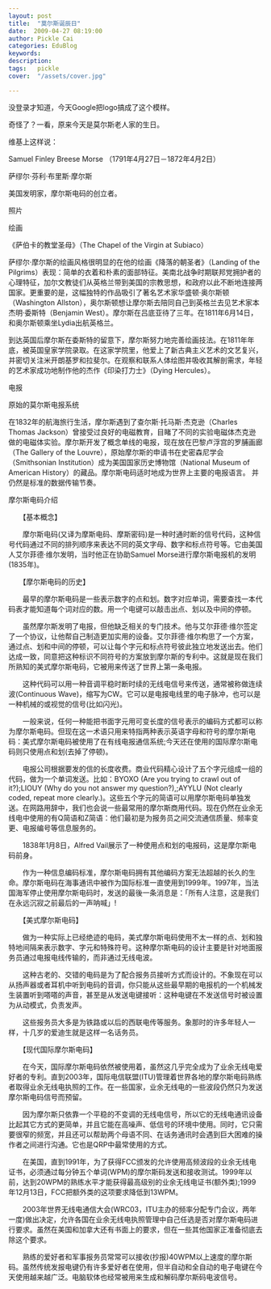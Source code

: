 ```yaml
---
layout: post  
title:  "莫尔斯诞辰日"
date:  2009-04-27 08:19:00
author: Pickle Cai  
categories: EduBlog  
keywords: 
description:   
tags:	pickle   
cover:  "/assets/cover.jpg"  

---
```






 

 

没登录才知道，今天Google把logo搞成了这个模样。



奇怪了？一看，原来今天是莫尔斯老人家的生日。 

 

维基上这样说：

 

Samuel Finley Breese Morse （1791年4月27日－1872年4月2日）

萨缪尔·芬利·布里斯·摩尔斯

美国发明家，摩尔斯电码的创立者。

 

照片

 



 

 

绘画





  



《萨伯卡的教堂圣母》（The Chapel of the Virgin at Subiaco）

萨缪尔·摩尔斯的绘画风格很明显的在他的绘画《降落的朝圣者》（Landing of the Pilgrims）表现：简单的衣着和朴素的面部特征。美南北战争时期联邦党拥护者的心理特征，加尔文教徒们从英格兰带到美国的宗教思想，和政府以此不断地连接两国家。更重要的是，这幅独特的作品吸引了著名艺术家华盛顿·奥尔斯顿（Washington Allston），奥尔斯顿想让摩尔斯去陪同自己到英格兰去见艺术家本杰明·委斯特（Benjamin West）。摩尔斯在吕底亚待了三年。在1811年6月14日，和奥尔斯顿乘坐Lydia出航英格兰。



到达英国后摩尔斯在委斯特的留意下，摩尔斯努力地完善绘画技法。在1811年年底，被英国皇家学院录取。在这家学院里，他爱上了新古典主义艺术的文艺复兴，并密切关注米开朗基罗和拉斐尔。在观察和联系人体绘图并吸收其解剖需求，年轻的艺术家成功地制作他的杰作《印染打力士》（Dying Hercules）。



 



电报



 





 



原始的莫尔斯电报系统

 

在1832年的航海旅行生活，摩尔斯遇到了查尔斯·托马斯·杰克逊（Charles Thomas Jackson）曾接受过良好的电磁教育，目睹了不同的实验电磁体杰克逊做的电磁体实验。摩尔斯开发了概念单线的电报，现在放在巴黎卢浮宫的罗脯画廊（The Gallery of the Louvre），原始摩尔斯的申请书在史密森尼学会（Smithsonian Institution）成为美国国家历史博物馆（National Museum of American History）的藏品。摩尔斯电码适时地成为世界上主要的电报语言。 并仍然是标准的数据传输节奏。



 



摩尔斯电码介绍 

　　【基本概念】



　　摩尔斯电码(又译为摩斯电码、摩斯密码)是一种时通时断的信号代码，这种信号代码通过不同的排列顺序来表达不同的英文字母、数字和标点符号等。它由美国人艾尔菲德·维尔发明，当时他正在协助Samuel Morse进行摩尔斯电报机的发明(1835年)。



　　【摩尔斯电码的历史】



　　最早的摩尔斯电码是一些表示数字的点和划。数字对应单词，需要查找一本代码表才能知道每个词对应的数。用一个电键可以敲击出点、划以及中间的停顿。



　　虽然摩尔斯发明了电报，但他缺乏相关的专门技术。他与艾尔菲德·维尔签定了一个协议，让他帮自己制造更加实用的设备。艾尔菲德·维尔构思了一个方案，通过点、划和中间的停顿，可以让每个字元和标点符号彼此独立地发送出去。他们达成一致，同意把这种标识不同符号的方案放到摩尔斯的专利中。这就是现在我们所熟知的美式摩尔斯电码，它被用来传送了世界上第一条电报。



　　这种代码可以用一种音调平稳时断时续的无线电信号来传送，通常被称做连续波(Continuous Wave)，缩写为CW。它可以是电报电线里的电子脉冲，也可以是一种机械的或视觉的信号(比如闪光)。



　　一般来说，任何一种能把书面字元用可变长度的信号表示的编码方式都可以称为摩尔斯电码。但现在这一术语只用来特指两种表示英语字母和符号的摩尔斯电码：美式摩尔斯电码被使用了在有线电报通信系统;今天还在使用的国际摩尔斯电码则只使用点和划(去掉了停顿)。



　　电报公司根据要发的信的长度收费。商业代码精心设计了五个字元组成一组的代码，做为一个单词发送。比如：BYOXO (Are you trying to crawl out of it?);LIOUY (Why do you not answer my question?),;AYYLU (Not clearly coded, repeat more clearly.)。这些五个字元的简语可以用摩尔斯电码单独发送。在网路用辞中，我们也会说一些最常用的摩尔斯商用代码。现在仍然在业余无线电中使用的有Q简语和Z简语：他们最初是为报务员之间交流通信质量、频率变更、电报编号等信息服务的。



　　1838年1月8日，Alfred Vail展示了一种使用点和划的电报码，这是摩尔斯电码前身。



　　作为一种信息编码标准，摩尔斯电码拥有其他编码方案无法超越的长久的生命。摩尔斯电码在海事通讯中被作为国际标准一直使用到1999年。1997年，当法国海军停止使用摩尔斯电码时，发送的最後一条消息是：「所有人注意，这是我们在永远沉寂之前最后的一声呐喊」!



　　【美式摩尔斯电码】



　　做为一种实际上已经绝迹的电码，美式摩尔斯电码使用不太一样的点、划和独特地间隔来表示数字、字元和特殊符号。这种摩尔斯电码的设计主要是针对地面报务员通过电报电线传输的，而非通过无线电波。



　　这种古老的、交错的电码是为了配合报务员接听方式而设计的。不象现在可以从扬声器或者耳机中听到电码的音调，你只能从这些最早期的电报机的一个机械发生装置听到嗒嗒的声音，甚至是从发送电键接听：这种电键在不发送信号时被设置为从动模式，负责发声。



　　这些报务员大多是为铁路或以后的西联电传等服务。象那时的许多年轻人一样，十几岁的爱迪生就是这样一名话务员。



　　【现代国际摩尔斯电码】



　　在今天，国际摩尔斯电码依然被使用着，虽然这几乎完全成为了业余无线电爱好者的专利。直到2003年，国际电信联盟(ITU)管理着世界各地的摩尔斯电码熟练者取得业余无线电执照的工作。在一些国家，业余无线电的一些波段仍然只为发送摩尔斯电码信号而预留。



　　因为摩尔斯只依靠一个平稳的不变调的无线电信号，所以它的无线电通讯设备比起其它方式的更简单，并且它能在高噪声、低信号的环境中使用。同时，它只需要很窄的频宽，并且还可以帮助两个母语不同、在话务通讯时会遇到巨大困难的操作者之间进行沟通。它也是QRP中最常使用的方式。



　　在美国，直到1991年，为了获得FCC颁发的允许使用高频波段的业余无线电证书，必须通过每分钟五个单词(WPM)的摩尔斯码发送和接收测试。1999年以前，达到20WPM的熟练水平才能获得最高级别的业余无线电证书(额外类);1999年12月13日，FCC把额外类的这项要求降低到13WPM。



　　2003年世界无线电通信大会(WRC03，ITU主办的频率分配专门会议，两年一度)做出决定，允许各国在业余无线电执照管理中自己任选是否对摩尔斯电码进行要求。虽然在美国和加拿大还有书面上的要求，但在一些其他国家正准备彻底去除这个要求。



　　熟练的爱好者和军事报务员常常可以接收(抄报)40WPM以上速度的摩尔斯码。虽然传统发报电键仍有许多爱好者在使用，但半自动和全自动的电子电键在今天使用越来越广泛。电脑软体也经常被用来生成和解码摩尔斯码电波信号。



 

		    
